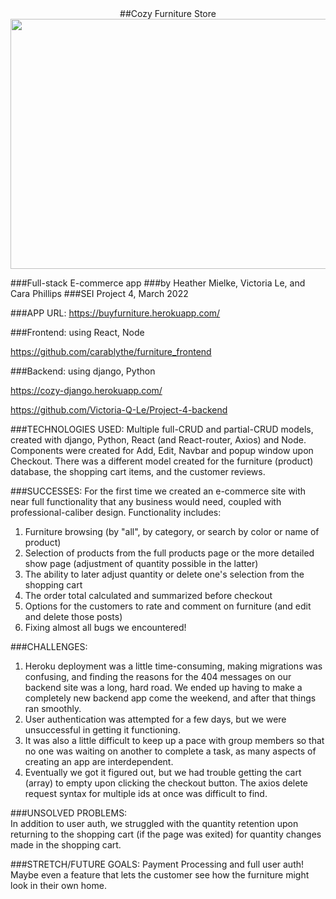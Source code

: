 

<div id="header" align="center">##Cozy Furniture Store</div>

<div id="header" align="center">

  <img src="https://carasensei.com/images/CozyFurniture.png" width="800" height="400">

</div>

###Full-stack E-commerce app
###by Heather Mielke, Victoria Le, and Cara Phillips
###SEI Project 4, March 2022

###APP URL: https://buyfurniture.herokuapp.com/


###Frontend:
 using React, Node

 https://github.com/carablythe/furniture_frontend


###Backend:
 using django, Python

https://cozy-django.herokuapp.com/

https://github.com/Victoria-Q-Le/Project-4-backend


###TECHNOLOGIES USED:
Multiple full-CRUD and partial-CRUD models, created with django, Python, React (and React-router, Axios) and Node. Components were created for Add, Edit, Navbar and popup window upon Checkout. There was a different model created for the furniture (product) database, the shopping cart items, and the customer reviews.

###SUCCESSES:
For the first time we created an e-commerce site with near full functionality that any business would need, coupled with professional-caliber design. Functionality includes:
1. Furniture browsing (by "all", by category, or search by color or name of product)
2. Selection of products from the full products page or the more detailed show page (adjustment of quantity possible in the latter)
3. The ability to later adjust quantity or delete one's selection from the shopping cart
4. The order total calculated and summarized before checkout
5. Options for the customers to rate and comment on furniture (and edit and delete those posts)
6. Fixing almost all bugs we encountered!

###CHALLENGES:  
1. Heroku deployment was a little time-consuming, making migrations was confusing, and finding the reasons for the 404 messages on our backend site was a long, hard road. We ended up having to make a completely new backend app come the weekend, and after that things ran smoothly.
2. User authentication was attempted for a few days, but we were unsuccessful in getting it functioning.
3. It was also a little difficult to keep up a pace with group members so that no one was waiting on another to complete a task, as many aspects of creating an app are interdependent.
4. Eventually we got it figured out, but we had trouble getting the cart (array) to empty upon clicking the checkout button.  The axios delete request syntax for multiple ids at once was difficult to find.

###UNSOLVED PROBLEMS:  
In addition to user auth, we struggled with the quantity retention upon returning to the shopping cart (if the page was exited) for quantity changes made in the shopping cart.

###STRETCH/FUTURE GOALS:
Payment Processing and full user auth!  Maybe even a feature that lets the customer see how the furniture might look in their own home.
